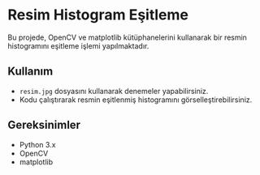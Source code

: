 # Resim Histogram Eşitleme

Bu projede, OpenCV ve matplotlib kütüphanelerini kullanarak bir resmin histogramını eşitleme işlemi yapılmaktadır.

## Kullanım

- `resim.jpg` dosyasını kullanarak denemeler yapabilirsiniz.
- Kodu çalıştırarak resmin eşitlenmiş histogramını görselleştirebilirsiniz.

## Gereksinimler

- Python 3.x
- OpenCV
- matplotlib

